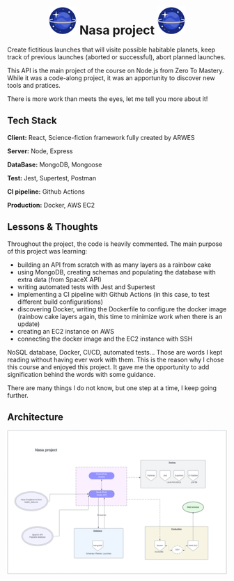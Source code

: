  <h1 align="center">
  <img src="client/public/favicon.png"> Nasa project <img src="client/public/favicon.png">
  </h1>

Create fictitious launches that will visite possible habitable planets, keep track of previous launches (aborted or successful), abort planned launches.

This API is the main project of the course on Node.js from Zero To Mastery. While it was a code-along project, it was an apportunity to discover new tools and pratices.

There is more work than meets the eyes, let me tell you more about it!

## Tech Stack

**Client:** React, Science-fiction framework fully created by ARWES

**Server:** Node, Express

**DataBase:** MongoDB, Mongoose

**Test:** Jest, Supertest, Postman

**CI pipeline:** Github Actions

**Production:** Docker, AWS EC2

## Lessons & Thoughts

Throughout the project, the code is heavily commented. The main purpose of this project was learning:

- building an API from scratch with as many layers as a rainbow cake
- using MongoDB, creating schemas and populating the database with extra data (from SpaceX API)
- writing automated tests with Jest and Supertest
- implementing a CI pipeline with Github Actions (in this case, to test different build configurations)
- discovering Docker, writing the Dockerfile to configure the docker image (rainbow cake layers again, this time to minimize work when there is an update)
- creating an EC2 instance on AWS
- connecting the docker image and the EC2 instance with SSH

NoSQL database, Docker, CI/CD, automated tests... Those are words I kept reading without having ever work with them. This is the reason why I chose this course and enjoyed this project. It gave me the opportunity to add signification behind the words with some guidance.

There are many things I do not know, but one step at a time, I keep going further.

## Architecture

<p align='center'>

   <img src="/Images/architecture.png">

</p>
